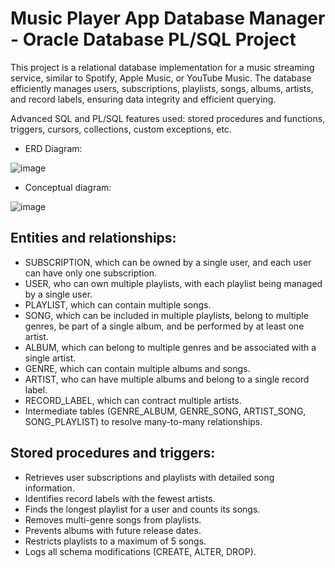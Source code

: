 # Music Player App Database Manager - Oracle Database PL/SQL Project

This project is a relational database implementation for a music streaming service, similar to Spotify, Apple Music, or YouTube Music. The database efficiently manages users, subscriptions, playlists, songs, albums, artists, and record labels, ensuring data integrity and efficient querying.

Advanced SQL and PL/SQL features used: stored procedures and functions, triggers, cursors, collections, custom exceptions, etc.

- ERD Diagram:

![image](https://github.com/user-attachments/assets/10a9bf44-e3a3-4b93-ae7a-a531ea4e03da)

- Conceptual diagram:

![image](https://github.com/user-attachments/assets/7810598b-1f99-494c-aab7-cd38759c280a)

## Entities and relationships:

- SUBSCRIPTION, which can be owned by a single user, and each user can have only one subscription.
- USER, who can own multiple playlists, with each playlist being managed by a single user.
- PLAYLIST, which can contain multiple songs.
- SONG, which can be included in multiple playlists, belong to multiple genres, be part of a single album, and be performed by at least one artist.
- ALBUM, which can belong to multiple genres and be associated with a single artist.
- GENRE, which can contain multiple albums and songs.
- ARTIST, who can have multiple albums and belong to a single record label.
- RECORD_LABEL, which can contract multiple artists.
- Intermediate tables (GENRE_ALBUM, GENRE_SONG, ARTIST_SONG, SONG_PLAYLIST) to resolve many-to-many relationships.

## Stored procedures and triggers:

- Retrieves user subscriptions and playlists with detailed song information.
- Identifies record labels with the fewest artists.
- Finds the longest playlist for a user and counts its songs.
- Removes multi-genre songs from playlists.
- Prevents albums with future release dates.
- Restricts playlists to a maximum of 5 songs.
- Logs all schema modifications (CREATE, ALTER, DROP).
